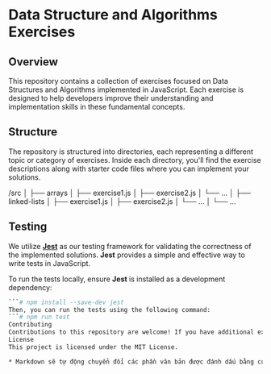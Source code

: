 # **Data Structure and Algorithms Exercises**

## **Overview**

This repository contains a collection of exercises focused on Data Structures and Algorithms implemented in JavaScript. Each exercise is designed to help developers improve their understanding and implementation skills in these fundamental concepts.

## **Structure**

The repository is structured into directories, each representing a different topic or category of exercises. Inside each directory, you'll find the exercise descriptions along with starter code files where you can implement your solutions.

/src
│
├── arrays
│ ├── exercise1.js
│ ├── exercise2.js
│ └── ...
│
├── linked-lists
│ ├── exercise1.js
│ ├── exercise2.js
│ └── ...
│
└── ...

## **Testing**

We utilize [**Jest**](https://jestjs.io/) as our testing framework for validating the correctness of the implemented solutions. **Jest** provides a simple and effective way to write tests in JavaScript.

To run the tests locally, ensure **Jest** is installed as a development dependency:

```bash
```# npm install --save-dev jest
Then, you can run the tests using the following command:
```# npm run test
Contributing
Contributions to this repository are welcome! If you have additional exercises or improvements to existing ones, feel free to open a pull request. Please ensure that any new code is well-tested and follows the existing coding style and conventions.
License
This project is licensed under the MIT License.

* Markdown sẽ tự động chuyển đổi các phần văn bản được đánh dấu bằng cú pháp vào định dạng phù hợp, như in đậm (`**...**`), chữ nhỏ (`**...**`), và mã lệnh (ba dấu nháy ngắn ```).
